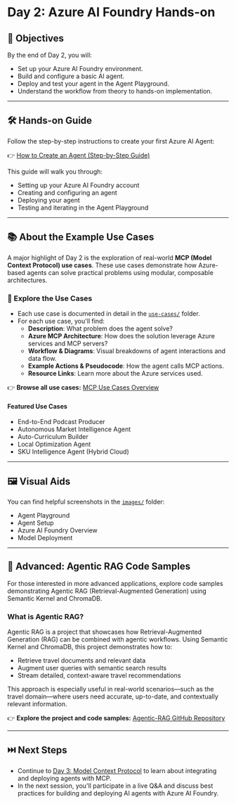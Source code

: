 # Day 2: Azure AI Foundry Hands-on

## 🎯 Objectives

By the end of Day 2, you will:

- Set up your Azure AI Foundry environment.
- Build and configure a basic AI agent.
- Deploy and test your agent in the Agent Playground.
- Understand the workflow from theory to hands-on implementation.

---

## 🛠️ Hands-on Guide

Follow the step-by-step instructions to create your first Azure AI Agent:

👉 [How to Create an Agent (Step-by-Step Guide)](./how-to-create-agent.md)

This guide will walk you through:
- Setting up your Azure AI Foundry account
- Creating and configuring an agent
- Deploying your agent
- Testing and iterating in the Agent Playground

---

## 📚 About the Example Use Cases

A major highlight of Day 2 is the exploration of real-world **MCP (Model Context Protocol) use cases**. These use cases demonstrate how Azure-based agents can solve practical problems using modular, composable architectures.

### 🔎 Explore the Use Cases

- Each use case is documented in detail in the [`use-cases/`](./use-cases/) folder.
- For each use case, you'll find:
  - **Description**: What problem does the agent solve?
  - **Azure MCP Architecture**: How does the solution leverage Azure services and MCP servers?
  - **Workflow & Diagrams**: Visual breakdowns of agent interactions and data flow.
  - **Example Actions & Pseudocode**: How the agent calls MCP actions.
  - **Resource Links**: Learn more about the Azure services used.

👉 **Browse all use cases:** [MCP Use Cases Overview](./use-cases/README.md)

#### Featured Use Cases
- End-to-End Podcast Producer
- Autonomous Market Intelligence Agent
- Auto-Curriculum Builder
- Local Optimization Agent
- SKU Intelligence Agent (Hybrid Cloud)

---

## 🖼️ Visual Aids

You can find helpful screenshots in the [`images/`](./images/) folder:
- Agent Playground
- Agent Setup
- Azure AI Foundry Overview
- Model Deployment

---

## 🚀 Advanced: Agentic RAG Code Samples

For those interested in more advanced applications, explore code samples demonstrating Agentic RAG (Retrieval-Augmented Generation) using Semantic Kernel and ChromaDB.

### What is Agentic RAG?
Agentic RAG is a project that showcases how Retrieval-Augmented Generation (RAG) can be combined with agentic workflows. Using Semantic Kernel and ChromaDB, this project demonstrates how to:
- Retrieve travel documents and relevant data
- Augment user queries with semantic search results
- Stream detailed, context-aware travel recommendations

This approach is especially useful in real-world scenarios—such as the travel domain—where users need accurate, up-to-date, and contextually relevant information.

👉 **Explore the project and code samples:** [Agentic-RAG GitHub Repository](https://github.com/ShivamGoyal03/Agentic-RAG)

---

## ⏭️ Next Steps

- Continue to [Day 3: Model Context Protocol](../day-3/README.md) to learn about integrating and deploying agents with MCP.
- In the next session, you'll participate in a live Q&A and discuss best practices for building and deploying AI agents with Azure AI Foundry.
